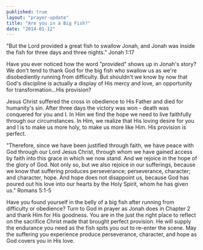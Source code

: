 ```yaml
---
published: true
layout: "prayer-update"
title: "Are you in a Big Fish?"
date: "2014-01-12"
---
```


"But the Lord provided a great fish to swallow Jonah, and Jonah was inside the fish for three days and three nights." 
Jonah 1:17

Have you ever noticed how the word "provided" shows up in Jonah's story?  We don't tend to thank God for the big fish who swallow us as we're disobediently running from difficulty.  But shouldn't we know by now that God's discipline is actually a display of His mercy and love, an opportunity for transformation...His provision?

Jesus Christ suffered the cross in obedience to His Father and died for humanity's sin.  After three days the victory was won - death was conquered for you and I.  In Him we find the hope we need to live faithfully through our circumstances.  In Him, we realize that His loving desire for you and I is to make us more holy, to make us more like Him.  His provision is perfect.   

"Therefore, since we have been justified through faith, we have peace with God through our Lord Jesus Christ, through whom we have gained access by faith into this grace in which we now stand.  And we rejoice in the hope of the glory of God.  Not only so, but we also rejoice in our sufferings, because we know that suffering produces perseverance; perseverance, character; and character, hope.  And hope does not disappoint us, because God has poured out his love into our hearts by the Holy Spirit, whom he has given us."
Romans 5:1-5

Have you found yourself in the belly of a big fish after running from difficulty or obedience?  Turn to God in prayer as Jonah does in Chapter 2 and thank Him for His goodness.  You are in the just the right place to reflect on the sacrifice Christ made that brought perfect provision.  He will supply the endurance you need as the fish spits you out to re-enter the scene.  May the suffering you experience produce perseverance, character, and hope as God covers you in His love.
